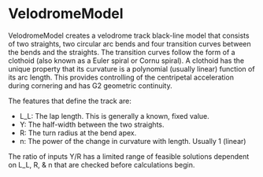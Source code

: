 # VelodromeModel

VelodromeModel creates a velodrome track black-line model that consists of two straights, two circular arc bends and four transition curves between the bends and the straights. The transition curves follow the form of a clothoid (also known as a Euler spiral or Cornu spiral). A clothoid has the unique property that its curvature is a polynomial (usually linear) function of its arc length. This provides controlling of the centripetal acceleration during cornering and has G2 geometric continuity.

The features that define the track are:
   * L_L: The lap length. This is generally a known, fixed value. 
   * Y: The half-width between the two straights.
   * R: The turn radius at the bend apex.
   * n: The power of the change in curvature with length. Usually 1 (linear)
   
The ratio of inputs Y/R has a limited range of feasible solutions dependent on L_L, R, & n that are checked before calculations begin. 
